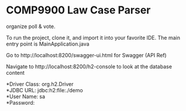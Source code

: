 # COMP9900 Law Case Parser

organize poll & vote.

To run the project, clone it, and import it into your favorite IDE.
The main entry point is MainApplication.java

Go to http://localhost:8200/swagger-ui.html for Swagger (API Ref)

Navigate to http://localhost:8200/h2-console to look at the database content <br>

   *Driver Class: org.h2.Driver <br>
   *JDBC URL: jdbc:h2:file:./demo <br>
   *User Name: sa <br>
   *Password: <br>